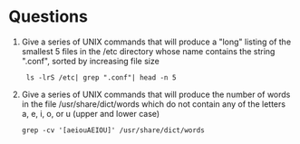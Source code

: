 # Questions

1. Give a series of UNIX commands that will produce a "long" listing of the smallest 5 files in the /etc directory whose name contains the string ".conf", sorted by increasing file size

   ```shell
    ls -lrS /etc| grep ".conf"| head -n 5
    ```

2. Give a series of UNIX commands that will produce the number of words in the file /usr/share/dict/words which do not contain any of the letters a, e, i, o, or u (upper and lower case)

    ```shell
    grep -cv '[aeiouAEIOU]' /usr/share/dict/words
    ```
